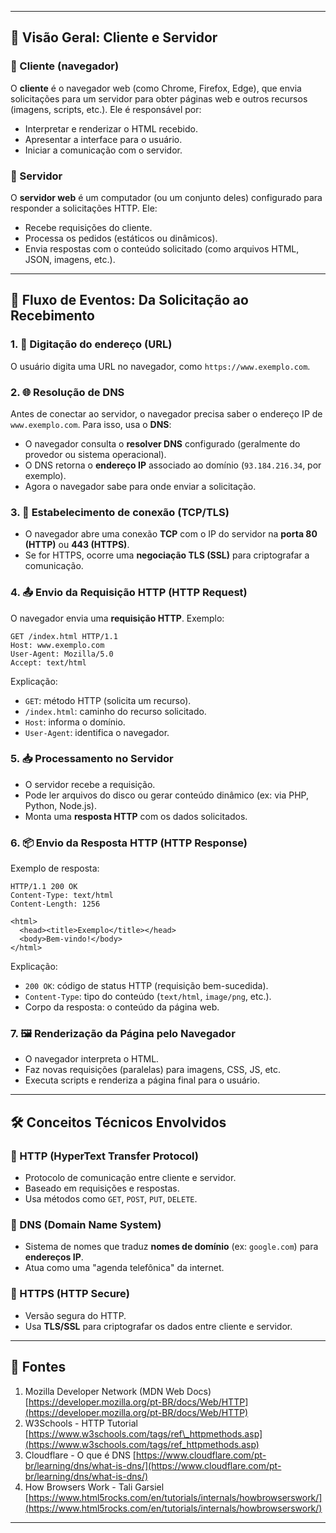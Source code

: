 

---

## 🧩 Visão Geral: Cliente e Servidor

### 🔹 Cliente (navegador)

O **cliente** é o navegador web (como Chrome, Firefox, Edge), que envia solicitações para um servidor para obter páginas web e outros recursos (imagens, scripts, etc.). Ele é responsável por:

* Interpretar e renderizar o HTML recebido.
* Apresentar a interface para o usuário.
* Iniciar a comunicação com o servidor.

### 🔹 Servidor

O **servidor web** é um computador (ou um conjunto deles) configurado para responder a solicitações HTTP. Ele:

* Recebe requisições do cliente.
* Processa os pedidos (estáticos ou dinâmicos).
* Envia respostas com o conteúdo solicitado (como arquivos HTML, JSON, imagens, etc.).

---

## 🔄 Fluxo de Eventos: Da Solicitação ao Recebimento

### 1. 🧭 Digitação do endereço (URL)

O usuário digita uma URL no navegador, como `https://www.exemplo.com`.

### 2. 🌐 Resolução de DNS

Antes de conectar ao servidor, o navegador precisa saber o endereço IP de `www.exemplo.com`. Para isso, usa o **DNS**:

* O navegador consulta o **resolver DNS** configurado (geralmente do provedor ou sistema operacional).
* O DNS retorna o **endereço IP** associado ao domínio (`93.184.216.34`, por exemplo).
* Agora o navegador sabe para onde enviar a solicitação.

### 3. 🔗 Estabelecimento de conexão (TCP/TLS)

* O navegador abre uma conexão **TCP** com o IP do servidor na **porta 80 (HTTP)** ou **443 (HTTPS)**.
* Se for HTTPS, ocorre uma **negociação TLS (SSL)** para criptografar a comunicação.

### 4. 📤 Envio da Requisição HTTP (HTTP Request)

O navegador envia uma **requisição HTTP**. Exemplo:

```http
GET /index.html HTTP/1.1
Host: www.exemplo.com
User-Agent: Mozilla/5.0
Accept: text/html
```

Explicação:

* `GET`: método HTTP (solicita um recurso).
* `/index.html`: caminho do recurso solicitado.
* `Host`: informa o domínio.
* `User-Agent`: identifica o navegador.

### 5. 📥 Processamento no Servidor

* O servidor recebe a requisição.
* Pode ler arquivos do disco ou gerar conteúdo dinâmico (ex: via PHP, Python, Node.js).
* Monta uma **resposta HTTP** com os dados solicitados.

### 6. 📦 Envio da Resposta HTTP (HTTP Response)

Exemplo de resposta:

```http
HTTP/1.1 200 OK
Content-Type: text/html
Content-Length: 1256

<html>
  <head><title>Exemplo</title></head>
  <body>Bem-vindo!</body>
</html>
```

Explicação:

* `200 OK`: código de status HTTP (requisição bem-sucedida).
* `Content-Type`: tipo do conteúdo (`text/html`, `image/png`, etc.).
* Corpo da resposta: o conteúdo da página web.

### 7. 🖼️ Renderização da Página pelo Navegador

* O navegador interpreta o HTML.
* Faz novas requisições (paralelas) para imagens, CSS, JS, etc.
* Executa scripts e renderiza a página final para o usuário.

---

## 🛠️ Conceitos Técnicos Envolvidos

### 🔸 HTTP (HyperText Transfer Protocol)

* Protocolo de comunicação entre cliente e servidor.
* Baseado em requisições e respostas.
* Usa métodos como `GET`, `POST`, `PUT`, `DELETE`.

### 🔸 DNS (Domain Name System)

* Sistema de nomes que traduz **nomes de domínio** (ex: `google.com`) para **endereços IP**.
* Atua como uma "agenda telefônica" da internet.

### 🔸 HTTPS (HTTP Secure)

* Versão segura do HTTP.
* Usa **TLS/SSL** para criptografar os dados entre cliente e servidor.

---

## 📘 Fontes

1. Mozilla Developer Network (MDN Web Docs)
   [https://developer.mozilla.org/pt-BR/docs/Web/HTTP](https://developer.mozilla.org/pt-BR/docs/Web/HTTP)
2. W3Schools - HTTP Tutorial
   [https://www.w3schools.com/tags/ref\_httpmethods.asp](https://www.w3schools.com/tags/ref_httpmethods.asp)
3. Cloudflare - O que é DNS
   [https://www.cloudflare.com/pt-br/learning/dns/what-is-dns/](https://www.cloudflare.com/pt-br/learning/dns/what-is-dns/)
4. How Browsers Work - Tali Garsiel
   [https://www.html5rocks.com/en/tutorials/internals/howbrowserswork/](https://www.html5rocks.com/en/tutorials/internals/howbrowserswork/)

---
